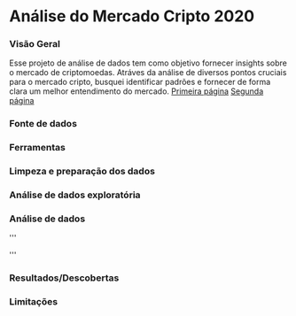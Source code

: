 # Análise do Mercado Cripto 2020

### Visão Geral

Esse projeto de análise de dados tem como objetivo fornecer insights sobre o mercado de criptomoedas. Atráves da análise de diversos pontos cruciais para o mercado cripto, busquei identificar padrões e fornecer de forma clara um melhor entendimento do mercado. 
[Primeira página](Imagens/Página1.png)
[Segunda página](Imagens/Página2.png)

### Fonte de dados



### Ferramentas



### Limpeza e preparação dos dados



### Análise de dados exploratória



### Análise de dados
'''

'''
### Resultados/Descobertas



### Limitações








